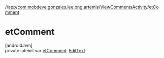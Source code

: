 //[app](../../../index.md)/[com.mobdeve.gonzales.lee.ong.artemis](../index.md)/[ViewCommentsActivity](index.md)/[etComment](et-comment.md)

# etComment

[androidJvm]\
private lateinit var [etComment](et-comment.md): [EditText](https://developer.android.com/reference/kotlin/android/widget/EditText.html)
